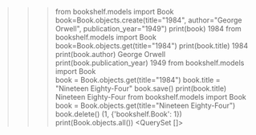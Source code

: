 >>>from bookshelf.models import Book
>>> book=Book.objects.create(title="1984", author="George Orwell", publication_year="1949") 
>>> print(book)
1984
>>> from bookshelf.models import Book
>>> book=Book.objects.get(title="1984")
>>> print(book.title)
1984
>>> print(book.author)
George Orwell
>>> print(book.publication_year)
1949
>>> from bookshelf.models import Book   
>>> book = Book.objects.get(title="1984")
>>> book.title = "Nineteen Eighty-Four"
>>> book.save()
>>> print(book.title)
Nineteen Eighty-Four
>>> from bookshelf.models import Book     
>>> book = Book.objects.get(title="Nineteen Eighty-Four")
>>> book.delete()
(1, {'bookshelf.Book': 1})
>>> print(Book.objects.all()) 
<QuerySet []>